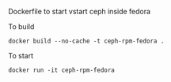 Dockerfile to start vstart ceph inside fedora

To build

```
docker build --no-cache -t ceph-rpm-fedora .
```

To start

```
docker run -it ceph-rpm-fedora
```
